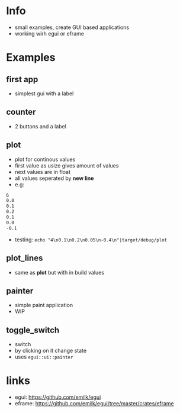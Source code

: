 # Info
- small examples, create GUI based applications
- working wirh egui or eframe

# Examples
## first app
- simplest gui with a label
## counter
- 2 buttons and a label
## plot
- plot for continous values
- first value as usize gives amount of values
- next values are in float 
- all values seperated by **new line**
- e.g: 

``` bash
6
0.0
0.1
0.2
0.1
0.0
-0.1
```
- testing: `echo "4\n0.1\n0.2\n0.05\n-0.4\n"|target/debug/plot`

## plot_lines
- same as **plot** but with in build values
## painter
- simple paint application
- WIP

## toggle_switch
- switch 
- by clicking on it change state
- uses `egui::ui::painter`

# links
- egui: https://github.com/emilk/egui
- eframe: https://github.com/emilk/egui/tree/master/crates/eframe
